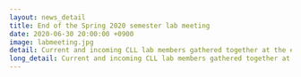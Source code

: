 ```yaml
---
layout: news_detail
title: End of the Spring 2020 semester lab meeting
date: 2020-06-30 20:00:00 +0900
image: labmeeting.jpg
detail: Current and incoming CLL lab members gathered together at the end of the semester lab meeting in the morning. After having lunch together, CLL members and Professor Yim visited the Arario Museum in Space, where they enjoyed the contemporary art collections.
long_detail: Current and incoming CLL lab members gathered together at the end of the semester lab meeting in the morning. After having lunch together, CLL members and Professor Yim visited the Arario Museum in Space, where they enjoyed the contemporary art collections.<br>Also, some great news, Professor Yim has officially been promoted from her past position of Associate Professor to her current position of Professor!<br>Congratulations, Professor Yim! 
---
```


